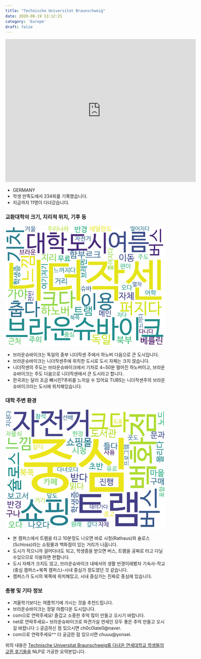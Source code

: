 ```yaml
---
title: "Technische Universitat Braunschweig"
date: 2020-08-19 13:12:21
category: 'Europe'
draft: false
---
```


<iframe
width="600"
height="450"
frameborder="0" style="border:0"
src="https://www.google.com/maps/embed/v1/place?key=AIzaSyC9e1AME-pVmWC4hBpFdu5S4dKzyepa3HQ&q=Technische+Universitat+Braunschweig&center=52.2739873,10.528918199999998&zoom=14" allowfullscreen>
</iframe>

* GERMANY
* 학생 만족도에서 234위를 기록했습니다.
* 지금까지 11명이 다녀갔습니다. 

### 교환대학의 크기, 지리적 위치, 기후 등

![gen_info-WordCloud](../univ_wordclouds_okt/gen_info/DE000011_gen_info_okt.png)

* 브라운슈바이크는 독일의 중부 니더작센 주에서 하노버 다음으로 큰 도시입니다.
* 브라운슈바이크는 니더작센주에 위치한 도시로 도시 자체는 크지 않습니다.
* 니더작센의 주도는 브라운슈바이크에서 기차로 4~50분 떨어진 하노버이고, 브라운슈바이크는 주도 다음으로 니더작센에서 큰 도시라고 합니다.
* 한국과는 달리 조금 뼈시린?추위를 느끼실 수 있어요 TUBS는 니더작센주의 브라운슈바이크라는 도시에 위치해있습니다.


### 대학 주변 환경

![env_info-WordCloud](../univ_wordclouds_okt/env_info/DE000011_env_info_okt.png)

* 본 캠퍼스에서 트램을 타고 10분정도 나오면 바로 시청(Rathaus)와 슐로스(Schloss)라는 쇼핑몰과 백화점이 있는 거리가 나옵니다.
* 도시가 작으니까 걸어다녀도 되고, 학생증을 받으면 버스, 트램을 공짜로 타고 다닐수있으므로 이용하면 편합니다.
* 도시 자체가 크지도 않고, 브라운슈바이크 내에서의 생활 반경이래봤자 기숙사-학교(중심 캠퍼스+북쪽 캠퍼스)-시내 중심가 정도였던 것 같습니다.
* 캠퍼스가 도시의 북쪽에 위치해있고, 시내 중심가는 진짜로 중심에 있습니다.


### 총평 및 기타 정보 
* 겨울학기보다는 여름학기에 가시는 것을 추천드립니다.
* 브라운슈바이크는 정말 아름다운 도시입니다.
* com으로 연락주세요! 즐겁고 소중한 추억 많이 만들고 오시기 바랍니다.
* net로 연락주세요~ 브라운슈바이크로 파견가실 연세인 모두 좋은 추억 만들고 오시길 바랍니다 :) 궁금하신 점 있으시면 ch0c0late0@naver.
* com으로 연락주세요^^ 더 궁금한 점 있으시면 chuuu@yonsei.


위의 내용은 [Technische Universitat Braunschweig를 다녀온 연세대학교 학생들의 교환 후기들을](http://oia.yonsei.ac.kr/partner/expReport.asp?ucode=DE000011&bgbn=A) NLP로 가공한 요약본입니다. 
